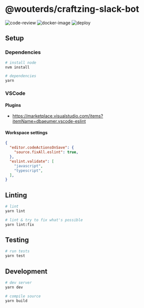 # @wouterds/craftzing-slack-bot

![code-review](https://github.com/wouterds/craftzing-slack-bot/workflows/code-review/badge.svg)
![docker-image](https://github.com/wouterds/craftzing-slack-bot/workflows/docker-image/badge.svg)
![deploy](https://github.com/wouterds/craftzing-slack-bot/workflows/deploy/badge.svg)

## Setup

### Dependencies

```bash
# install node
nvm install

# dependencies
yarn
```

### VSCode

#### Plugins

- https://marketplace.visualstudio.com/items?itemName=dbaeumer.vscode-eslint

#### Workspace settings

```json
{
  "editor.codeActionsOnSave": {
    "source.fixAll.eslint": true,
  },
  "eslint.validate": [
    "javascript",
    "typescript",
  ],
}
```

## Linting

```bash
# lint
yarn lint

# lint & try to fix what's possible
yarn lint:fix
```

## Testing

```bash
# run tests
yarn test
```

## Development

```bash
# dev server
yarn dev

# compile source
yarn build
```

